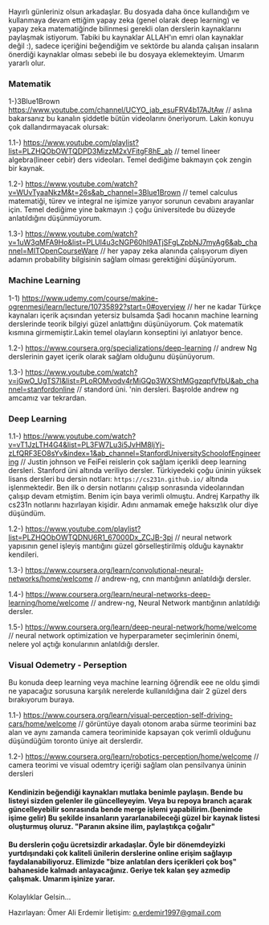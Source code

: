Hayırlı günleriniz olsun arkadaşlar. Bu dosyada daha önce kullandığım ve kullanmaya devam ettiğim yapay zeka (genel olarak deep learning) ve yapay zeka matematiğinde bilinmesi gerekli olan derslerin kaynaklarını paylaşmak istiyorum. Tabiki bu kaynaklar ALLAH'ın emri olan kaynaklar değil :), sadece içeriğini beğendiğim ve sektörde bu alanda çalışan insaların önerdiği kaynaklar olması sebebi ile bu dosyaya eklemekteyim. Umarım yararlı olur.

### Matematik


1-)3Blue1Brown https://www.youtube.com/channel/UCYO_jab_esuFRV4b17AJtAw // aslına bakarsanız bu kanalın şiddetle bütün videolarını öneriyorum. Lakin konuyu çok dallandırmayacak olursak:

1.1-) https://www.youtube.com/playlist?list=PLZHQObOWTQDPD3MizzM2xVFitgF8hE_ab // temel lineer algebra(lineer cebir) ders videoları. Temel dediğime bakmayın çok zengin bir kaynak.

1.2-) https://www.youtube.com/watch?v=WUvTyaaNkzM&t=26s&ab_channel=3Blue1Brown // temel calculus matematiği, türev ve integral ne işimize yarıyor sorunun cevabını arayanlar için. Temel dediğime yine bakmayın :) çoğu üniversitede bu düzeyde anlatıldığını düşünmüyorum.

1.3-) https://www.youtube.com/watch?v=1uW3qMFA9Ho&list=PLUl4u3cNGP60hI9ATjSFgLZpbNJ7myAg6&ab_channel=MITOpenCourseWare // her yapay zeka alanında çalışıyorum diyen adamın probability bilgisinin sağlam olması gerektiğini düşünüyorum.

### Machine Learning

1-1) https://www.udemy.com/course/makine-ogrenmesi/learn/lecture/10735892?start=0#overview  // her ne kadar Türkçe kaynaları içerik açısından yetersiz bulsamda Şadi hocanın machine learning derslerinde teorik bilgiyi güzel anlattığını düşünüyorum. Çok matematik kısmına girmemiştir.Lakin temel olayların konseptini iyi anlatıyor bence.

1.2-) https://www.coursera.org/specializations/deep-learning  // andrew Ng derslerinin gayet içerik olarak sağlam olduğunu düşünüyorum.

1.3-) https://www.youtube.com/watch?v=jGwO_UgTS7I&list=PLoROMvodv4rMiGQp3WXShtMGgzqpfVfbU&ab_channel=stanfordonline  //
standord üni. 'nin dersleri. Başrolde andrew ng amcamız var tekrardan.

### Deep Learning


1.1-) https://www.youtube.com/watch?v=vT1JzLTH4G4&list=PL3FW7Lu3i5JvHM8ljYj-zLfQRF3EO8sYv&index=1&ab_channel=StanfordUniversitySchoolofEngineering  // Justin johnson ve FeiFei reislerin çok sağlam içerikli deep learning dersleri. Stanford üni altında veriliyo dersler. Türkiyedeki çoğu üninin yüksek lisans dersleri bu dersin notları: `https://cs231n.github.io/` altında işlenmektedir. Ben ilk o dersin notlarını çalışıp sonrasında videolarından çalışıp devam etmiştim. Benim için baya verimli olmuştu. Andrej Karpathy ilk cs231n notlarını hazırlayan kişidir. Adını anmamak emeğe haksızlık olur diye düşündüm.



1.2-) https://www.youtube.com/playlist?list=PLZHQObOWTQDNU6R1_67000Dx_ZCJB-3pi // neural network yapısının genel işleyiş mantığını güzel görselleştirilmiş olduğu kaynaktır kendileri.

1.3-) https://www.coursera.org/learn/convolutional-neural-networks/home/welcome //
andrew-ng, cnn mantığının anlatıldığı dersler.

1.4-) https://www.coursera.org/learn/neural-networks-deep-learning/home/welcome  // andrew-ng, Neural Network mantığının anlatıldığı dersler.

1.5-) https://www.coursera.org/learn/deep-neural-network/home/welcome  // neural network optimization ve hyperparameter seçimlerinin önemi, nelere yol açtığı konularının anlatıldığı dersler.


### Visual Odemetry - Perseption

Bu konuda deep learning veya machine learning öğrendik eee ne oldu şimdi ne yapacağız sorusuna karşılık nerelerde kullanıldığına dair 2 güzel ders bırakıyorum buraya.


1.1-) https://www.coursera.org/learn/visual-perception-self-driving-cars/home/welcome  // görüntüye dayalı otonom araba sürme teorimini baz alan ve aynı zamanda camera teoriminide kapsayan çok verimli olduğunu düşündüğüm toronto üniye ait derslerdir.

1.2-) https://www.coursera.org/learn/robotics-perception/home/welcome  // camera teorimi ve visual odemtry içeriği sağlam olan pensilvanya üninin dersleri

#### Kendinizin beğendiği kaynakları mutlaka benimle paylaşın. Bende bu listeyi sizden gelenler ile güncelleyeyim. Veya bu repoya branch açarak güncelleyebilir sonrasında bende merge işlemi yapabilirim.(benimde işime gelir) Bu şekilde insanların yararlanabileceği güzel bir kaynak listesi oluşturmuş oluruz. "Paranın aksine ilim, paylaştıkça çoğalır" 


#### Bu derslerin çoğu ücretsizdir arkadaşlar. Öyle bir dönemdeyizki yurtdışındaki çok kaliteli ünilerin derslerine online erişim sağlayıp faydalanabiliyoruz. Elimizde "bize anlatılan ders içerikleri çok boş" bahaneside kalmadı anlayacağınız. Geriye tek kalan şey azmedip çalışmak. Umarım işinize yarar.
Kolaylıklar Gelsin...








Hazırlayan: Ömer Ali Erdemir
İletişim: o.erdemir1997@gmail.com

